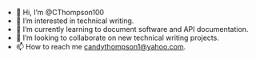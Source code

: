 - 👋 Hi, I’m @CThompson100
- 👀 I’m interested in technical writing.
- 🌱 I’m currently learning to document software and API documentation.
- 💞️ I’m looking to collaborate on new technical writing projects.
- 📫 How to reach me candythompson1@yahoo.com.

<!---
CThompson100/CThompson100 is a ✨ special ✨ repository because its `README.md` (this file) appears on your GitHub profile.
You can click the Preview link to take a look at your changes.
--->
